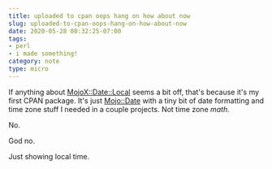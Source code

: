 ```yaml
---
title: uploaded to cpan oops hang on how about now
slug: uploaded-to-cpan-oops-hang-on-how-about-now
date: 2020-05-28 00:32:25-07:00
tags:
- perl
- i made something!
category: note
type: micro
---
```

[MojoX::Date::Local]: https://metacpan.org/pod/MojoX::Date::Local
[Mojo::Date]: https://mojolicious.org/perldoc/Mojo/Date

If anything about [MojoX::Date::Local][] seems a bit off, that's because it's my first CPAN package.
It's just [Mojo::Date][] with a tiny bit of date formatting and time zone stuff I needed in a couple projects.
Not time zone *math*.

No.

God no.

Just showing local time.